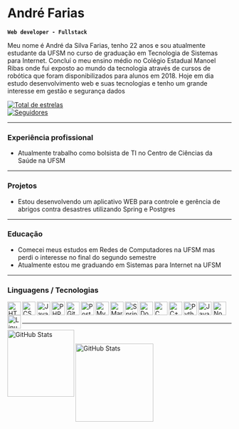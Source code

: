 # André Farias

**`Web developer - Fullstack`**

<p>
Meu nome é André da Silva Farias, tenho 22 anos e sou atualmente estudante da UFSM no curso de graduação em Tecnologia de Sistemas para Internet. Concluí o meu ensino médio no Colégio Estadual Manoel Ribas onde fui exposto ao mundo da tecnologia através de cursos de robótica que foram disponibilizados para alunos em 2018. Hoje em dia estudo desenvolvimento web e suas tecnologias e tenho um grande interesse em gestão e segurança dados 
</p>

<div>
    <a href="https://github.com/AndreSiF?tab=repositories&sort=stargazers">
        <img alt="Total de estrelas" title="Total de estrelas GitHub" src="https://custom-icon-badges.demolab.com/github/stars/AndreSiF?color=55960c&style=for-the-badge&labelColor=488207&logo=star&label=estrelas">
    </a>
    <br>
    <a href="https://github.com/AndreSiF?tab=followers">
        <img alt="Seguidores" title="Me siga no GitHub" src="https://custom-icon-badges.demolab.com/github/followers/AndreSiF?color=236ad3&labelColor=1155ba&style=for-the-badge&logo=github&label=Seguidores&logoColor=white">
    </a>
</div>

---

### Experiência profissional
- Atualmente trabalho como bolsista de TI no Centro de Ciências da Saúde na UFSM

---

### Projetos
- Estou desenvolvendo um aplicativo WEB para controle e gerência de abrigos contra desastres utilizando Spring e Postgres

---

### Educação
- Comecei meus estudos em Redes de Computadores na UFSM mas perdi o interesse no final do segundo semestre
- Atualmente estou me graduando em Sistemas para Internet na UFSM

---

### Linguagens / Tecnologias

<img align="left" alt="HTML" title="HTML" width="30px" src="https://cdn.jsdelivr.net/gh/devicons/devicon@latest/icons/html5/html5-original.svg">
<img align="left" alt="CSS" title="CSS" width="30px" src="https://cdn.jsdelivr.net/gh/devicons/devicon@latest/icons/css3/css3-original.svg">
<img align="left" alt="JavaScript" title="JavaScript" width="30px" src="https://cdn.jsdelivr.net/gh/devicons/devicon@latest/icons/javascript/javascript-original.svg">
<img align="left" alt="PHP" title="PHP" width="30px" src="https://cdn.jsdelivr.net/gh/devicons/devicon@latest/icons/php/php-original.svg">
<img align="left" alt="Git" title="Git" width="30px" src="https://cdn.jsdelivr.net/gh/devicons/devicon@latest/icons/git/git-original.svg">
<img align="left" alt="Postgres" title="Postgres" width="30px" src="https://cdn.jsdelivr.net/gh/devicons/devicon@latest/icons/postgresql/postgresql-original.svg">
<img align="left" alt="MySQL" title="MySQL" width="30px" src="https://cdn.jsdelivr.net/gh/devicons/devicon@latest/icons/mysql/mysql-original-wordmark.svg">
<img align="left" alt="MariaDB" title="MariaDB" width="30px" src="https://cdn.jsdelivr.net/gh/devicons/devicon@latest/icons/mariadb/mariadb-original.svg">
<img align="left" alt="Spring" title="Spring" width="30px" src="https://cdn.jsdelivr.net/gh/devicons/devicon@latest/icons/spring/spring-original.svg">
<img align="left" alt="Docker" title="Docker" width="30px" src="https://cdn.jsdelivr.net/gh/devicons/devicon@latest/icons/docker/docker-plain-wordmark.svg">
<img align="left" alt="C" title="C" width="30px" src="https://cdn.jsdelivr.net/gh/devicons/devicon@latest/icons/c/c-original.svg">
<img align="left" alt="C++" title="C++" width="30px" src="https://cdn.jsdelivr.net/gh/devicons/devicon@latest/icons/cplusplus/cplusplus-original.svg">
<img align="left" alt="Python" title="Python" width="30px" src="https://cdn.jsdelivr.net/gh/devicons/devicon@latest/icons/python/python-original.svg">
<img align="left" alt="Java" title="Java" width="30px" src="https://cdn.jsdelivr.net/gh/devicons/devicon@latest/icons/java/java-original.svg">
<img align="left" alt="NodeJS" title="NodeJS" width="30px" src="https://cdn.jsdelivr.net/gh/devicons/devicon@latest/icons/nodejs/nodejs-original.svg">
<img align="left" alt="Linux" title="Linux" width="30px" src="https://cdn.jsdelivr.net/gh/devicons/devicon@latest/icons/linux/linux-original.svg">
<br> <br>

---

<p>
    <img align="left" alt="GitHub Stats" height="150" src="https://github-readme-stats.vercel.app/api?username=AndreSiF&show_icons=true&theme=tokyonight&include_all_commits=true&locale=pt-br">
</p>
<br>
<p>
    <img alt="GitHub Stats" height="175" src="https://github-readme-stats.vercel.app/api/top-langs/?username=AndreSiF&theme=tokyonight&layout=compact&custom_title=Tecnologias&langs_count=9">
</p>
